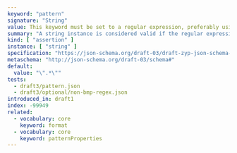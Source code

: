 ```yaml
---
keyword: "pattern"
signature: "String"
value: This keyword must be set to a regular expression, preferably using the [ECMA-262](https://www.ecma-international.org/publications-and-standards/standards/ecma-262/) flavour
summary: "A string instance is considered valid if the regular expression matches the instance successfully."
kind: [ "assertion" ]
instance: [ "string" ]
specification: "https://json-schema.org/draft-03/draft-zyp-json-schema-03.pdf#5.16"
metaschema: "http://json-schema.org/draft-03/schema#"
default:
  value: "\".*\""
tests:
  - draft3/pattern.json
  - draft3/optional/non-bmp-regex.json
introduced_in: draft1
index: -99949
related:
  - vocabulary: core
    keyword: format
  - vocabulary: core
    keyword: patternProperties
---
```

